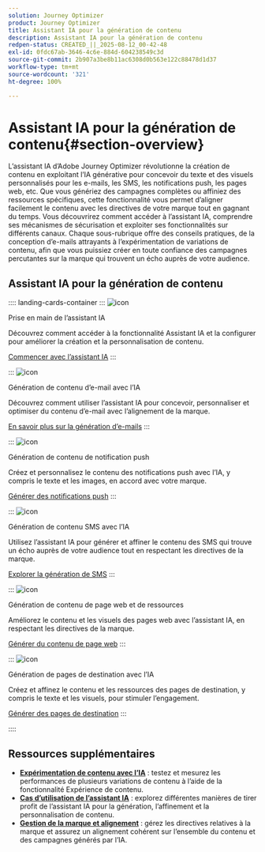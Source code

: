 ```yaml
---
solution: Journey Optimizer
product: Journey Optimizer
title: Assistant IA pour la génération de contenu
description: Assistant IA pour la génération de contenu
redpen-status: CREATED_||_2025-08-12_00-42-48
exl-id: 0fdc67ab-3646-4c6e-884d-604238549c3d
source-git-commit: 2b907a3be8b11ac6308d0b563e122c88478d1d37
workflow-type: tm+mt
source-wordcount: '321'
ht-degree: 100%

---
```


# Assistant IA pour la génération de contenu{#section-overview}

L’assistant IA d’Adobe Journey Optimizer révolutionne la création de contenu en exploitant l’IA générative pour concevoir du texte et des visuels personnalisés pour les e-mails, les SMS, les notifications push, les pages web, etc. Que vous génériez des campagnes complètes ou affiniez des ressources spécifiques, cette fonctionnalité vous permet d’aligner facilement le contenu avec les directives de votre marque tout en gagnant du temps. Vous découvrirez comment accéder à l’assistant IA, comprendre ses mécanismes de sécurisation et exploiter ses fonctionnalités sur différents canaux. Chaque sous-rubrique offre des conseils pratiques, de la conception d’e-mails attrayants à l’expérimentation de variations de contenu, afin que vous puissiez créer en toute confiance des campagnes percutantes sur la marque qui trouvent un écho auprès de votre audience.

## Assistant IA pour la génération de contenu

:::: landing-cards-container
:::
![icon](https://cdn.experienceleague.adobe.com/icons/circle-play.svg?lang=fr)

Prise en main de l’assistant IA

Découvrez comment accéder à la fonctionnalité Assistant IA et la configurer pour améliorer la création et la personnalisation de contenu.

[Commencer avec l’assistant IA](../using/content-management/gs-generative.md)
:::

:::
![icon](https://cdn.experienceleague.adobe.com/icons/envelope.svg?lang=fr)

Génération de contenu d’e-mail avec l’IA

Découvrez comment utiliser l’assistant IA pour concevoir, personnaliser et optimiser du contenu d’e-mail avec l’alignement de la marque.

[En savoir plus sur la génération d’e-mails](../using/content-management/generative-email.md)
:::

:::
![icon](https://cdn.experienceleague.adobe.com/icons/bell.svg?lang=fr)

Génération de contenu de notification push

Créez et personnalisez le contenu des notifications push avec l’IA, y compris le texte et les images, en accord avec votre marque.

[Générer des notifications push](../using/content-management/generative-push.md)
:::

:::
![icon](https://cdn.experienceleague.adobe.com/icons/message.svg?lang=fr)

Génération de contenu SMS avec l’IA

Utilisez l’assistant IA pour générer et affiner le contenu des SMS qui trouve un écho auprès de votre audience tout en respectant les directives de la marque.

[Explorer la génération de SMS](../using/content-management/generative-sms.md)
:::

:::
![icon](https://cdn.experienceleague.adobe.com/icons/globe.svg?lang=fr)

Génération de contenu de page web et de ressources

Améliorez le contenu et les visuels des pages web avec l’assistant IA, en respectant les directives de la marque.

[Générer du contenu de page web](../using/content-management/generative-web.md)
:::

:::
![icon](https://cdn.experienceleague.adobe.com/icons/window-maximize.svg?lang=fr)

Génération de pages de destination avec l’IA

Créez et affinez le contenu et les ressources des pages de destination, y compris le texte et les visuels, pour stimuler l’engagement.

[Générer des pages de destination](../using/content-management/generative-lp.md)
:::

::::


## Ressources supplémentaires

- **[Expérimentation de contenu avec l’IA](../using/content-management/generative-experimentation.md)** : testez et mesurez les performances de plusieurs variations de contenu à l’aide de la fonctionnalité Expérience de contenu.
- **[Cas d’utilisation de l’assistant IA](../using/content-management/generative-uc.md)** : explorez différentes manières de tirer profit de l’assistant IA pour la génération, l’affinement et la personnalisation de contenu.
- **[Gestion de la marque et alignement](brands-landing-page.md)** : gérez les directives relatives à la marque et assurez un alignement cohérent sur l’ensemble du contenu et des campagnes générés par l’IA.
